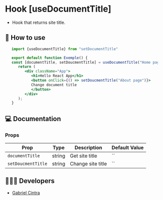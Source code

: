 # Hook [useDocumentTitle]

- Hook that returns site title.

## 🚀 How to use

```jsx
   import {useDocumentTitle} from "setDocumentTitle"

   export default function Exemple() {
   const [documentTitle, setDoucmentTitle] = useDocumentTitle("Home page");
      return (
         <div className="App">
            <h1>Hello React App</h1>
            <button onClick={() => setDoucmentTitle("About page")}>  
            Change document title     
            </button>   
         </div>
      );
   }
```

## 💻 Documentation

### Props

| Prop | Type | Description                                                                                                                                         | Default Value |
| --------- | -------- | ------------------------------------------------------------------------------------------------------------------------------------------------------- | ----------------- |
| `documentTitle`  | string |  Get site title | `` |
| `setDoucmentTitle`  | string |  Change site title | `` |




## 👨🏻‍💻 Developers
- [Gabriel Cintra](https://github.com/gblcintra)


